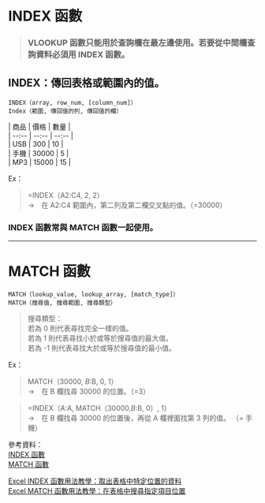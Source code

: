 # INDEX 函數

>   ### VLOOKUP 函數只能用於查詢欄在最左邊使用。若要從中間欄查詢資料必須用 INDEX 函數。

## INDEX：傳回表格或範圍內的值。  
    INDEX（array, row_num, [column_num]） 
    Index（範圍, 傳回值的列, 傳回值的欄）
 
|  商品 |  價格 |  數量 |  
|  --:--  | --:-- |  --:-- |   
|  USB  |  300  |  10   |  
|  手機  |  30000  |  5  |   
|  MP3  |  15000  |  15  | 	

Ex：
>   =INDEX（A2:C4, 2, 2）  
>   →　在 A2:C4 範圍內，第二列及第二欄交叉點的值。（=30000）

### **INDEX 函數常與 MATCH 函數一起使用。**

---

# MATCH 函數
    MATCH（lookup_value, lookup_array, [match_type]）
    MATCH（搜尋值, 搜尋範圍, 搜尋類型）

>    搜尋類型：  
>    若為 0 則代表尋找完全一樣的值。  
>    若為 1 則代表尋找小於或等於搜尋值的最大值。  
>    若為 -1 則代表尋找大於或等於搜尋值的最小值。  

Ex：
>   MATCH（30000, $B:$B, 0, 1）  
>   →　在 B 欄找尋 30000 的位置。（=3）


>   =INDEX（$A:$A, MATCH（30000,$B:$B, 0）, 1）  
>   →　在 B 欄找尋 30000 的位置後，再從 A 欄裡面找第 3 列的值。 （= 手機）  



參考資料：  
[INDEX 函數](https://support.microsoft.com/zh-tw/office/index-%E5%87%BD%E6%95%B8-a5dcf0dd-996d-40a4-a822-b56b061328bd#bmarray_form)  
[MATCH 函數](https://support.microsoft.com/zh-tw/office/match-%E5%87%BD%E6%95%B8-e8dffd45-c762-47d6-bf89-533f4a37673a)  

[Excel INDEX 函數用法教學：取出表格中特定位置的資料](https://blog.gtwang.org/windows/excel-index-function-tutorial-examples/)  
[Excel MATCH 函數用法教學：在表格中搜尋指定項目位置](https://blog.gtwang.org/windows/excel-match-function-tutorial/)  
